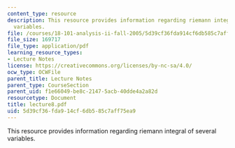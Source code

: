 ```yaml
---
content_type: resource
description: This resource provides information regarding riemann integral of several
  variables.
file: /courses/18-101-analysis-ii-fall-2005/5d39cf36fda914cf6db585c7aff75ea9_lecture8.pdf
file_size: 169717
file_type: application/pdf
learning_resource_types:
- Lecture Notes
license: https://creativecommons.org/licenses/by-nc-sa/4.0/
ocw_type: OCWFile
parent_title: Lecture Notes
parent_type: CourseSection
parent_uid: f1e66049-be8c-2147-5acb-40dde4a2a82d
resourcetype: Document
title: lecture8.pdf
uid: 5d39cf36-fda9-14cf-6db5-85c7aff75ea9
---
```

This resource provides information regarding riemann integral of several variables.